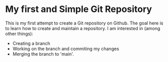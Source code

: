 # My first and Simple Git Repository

This is my first attempt to create a Git repository on Github.
The goal here is to learn how to create and maintain a repository. I am interested in (among other things):
  - Creating a branch
  - Working on the branch and commiting my changes
  - Merging the branch to 'main'.
